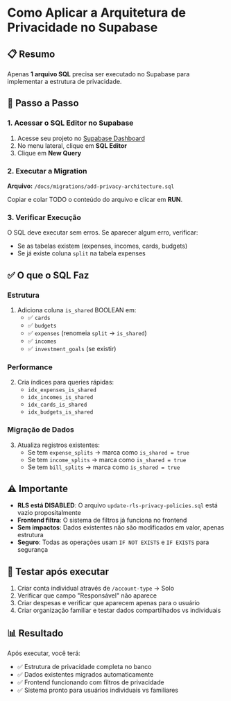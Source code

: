 # Como Aplicar a Arquitetura de Privacidade no Supabase

## 📋 Resumo

Apenas **1 arquivo SQL** precisa ser executado no Supabase para implementar a estrutura de privacidade.

## 🚀 Passo a Passo

### 1. Acessar o SQL Editor no Supabase

1. Acesse seu projeto no [Supabase Dashboard](https://app.supabase.com)
2. No menu lateral, clique em **SQL Editor**
3. Clique em **New Query**

### 2. Executar a Migration

**Arquivo:** `/docs/migrations/add-privacy-architecture.sql`

Copiar e colar TODO o conteúdo do arquivo e clicar em **RUN**.

### 3. Verificar Execução

O SQL deve executar sem erros. Se aparecer algum erro, verificar:
- Se as tabelas existem (expenses, incomes, cards, budgets)
- Se já existe coluna `split` na tabela expenses

## ✅ O que o SQL Faz

### Estrutura
1. Adiciona coluna `is_shared` BOOLEAN em:
   - ✅ `cards`
   - ✅ `budgets`
   - ✅ `expenses` (renomeia `split` → `is_shared`)
   - ✅ `incomes`
   - ✅ `investment_goals` (se existir)

### Performance
2. Cria índices para queries rápidas:
   - `idx_expenses_is_shared`
   - `idx_incomes_is_shared`
   - `idx_cards_is_shared`
   - `idx_budgets_is_shared`

### Migração de Dados
3. Atualiza registros existentes:
   - Se tem `expense_splits` → marca como `is_shared = true`
   - Se tem `income_splits` → marca como `is_shared = true`
   - Se tem `bill_splits` → marca como `is_shared = true`

## ⚠️ Importante

- **RLS está DISABLED**: O arquivo `update-rls-privacy-policies.sql` está vazio propositalmente
- **Frontend filtra**: O sistema de filtros já funciona no frontend
- **Sem impactos**: Dados existentes não são modificados em valor, apenas estrutura
- **Seguro**: Todas as operações usam `IF NOT EXISTS` e `IF EXISTS` para segurança

## 🧪 Testar após executar

1. Criar conta individual através de `/account-type` → Solo
2. Verificar que campo "Responsável" não aparece
3. Criar despesas e verificar que aparecem apenas para o usuário
4. Criar organização familiar e testar dados compartilhados vs individuais

## 📊 Resultado

Após executar, você terá:
- ✅ Estrutura de privacidade completa no banco
- ✅ Dados existentes migrados automaticamente
- ✅ Frontend funcionando com filtros de privacidade
- ✅ Sistema pronto para usuários individuais vs familiares

